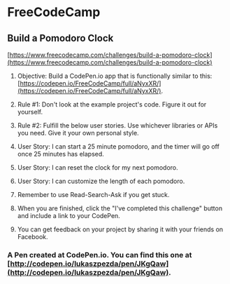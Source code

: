 # FreeCodeCamp
## Build a Pomodoro Clock

[https://www.freecodecamp.com/challenges/build-a-pomodoro-clock](https://www.freecodecamp.com/challenges/build-a-pomodoro-clock)


1. Objective: Build a CodePen.io app that is functionally similar to this: [https://codepen.io/FreeCodeCamp/full/aNyxXR/](https://codepen.io/FreeCodeCamp/full/aNyxXR/).

1. Rule #1: Don't look at the example project's code. Figure it out for yourself.

1. Rule #2: Fulfill the below user stories. Use whichever libraries or APIs you need. Give it your own personal style.

1. User Story: I can start a 25 minute pomodoro, and the timer will go off once 25 minutes has elapsed.

1. User Story: I can reset the clock for my next pomodoro.

1. User Story: I can customize the length of each pomodoro.

1. Remember to use Read-Search-Ask if you get stuck.

1. When you are finished, click the "I've completed this challenge" button and include a link to your CodePen.

1. You can get feedback on your project by sharing it with your friends on Facebook.

### A Pen created at CodePen.io. You can find this one at [http://codepen.io/lukaszpezda/pen/JKgQaw](http://codepen.io/lukaszpezda/pen/JKgQaw).

 